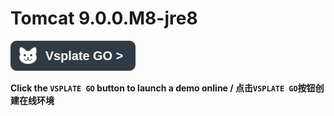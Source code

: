 # Tomcat 9.0.0.M8-jre8

<a href="https://www.vsplate.com/?docker-compose=https://github.com/vsplate/dcenvs/tomcat/9.0.0.M8-jre8"><img alt="VSPLATE GO" src="https://raw.githubusercontent.com/vsplate/images/master/vsgo_btn.png" width="200px"></a>

**Click the `VSPLATE GO` button to launch a demo online / 点击`VSPLATE GO`按钮创建在线环境**